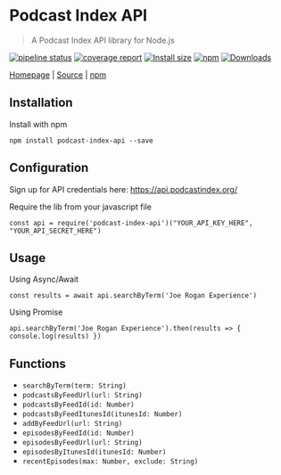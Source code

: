# Podcast Index API

> A Podcast Index API library for Node.js

[![pipeline status](https://gitlab.com/comster/podcast-index-api/badges/master/pipeline.svg)](https://gitlab.com/comster/podcast-index-api/-/commits/master)
[![coverage report](https://gitlab.com/comster/podcast-index-api/badges/master/coverage.svg)](https://gitlab.com/comster/podcast-index-api/-/commits/master)
[![Install size](https://packagephobia.now.sh/badge?p=podcast-index-api)](https://packagephobia.now.sh/result?p=podcast-index-api)
[![npm](https://img.shields.io/npm/v/podcast-index-api?style=plastic)](https://npmjs.com/podcast-index-api)
[![Downloads](https://img.shields.io/npm/dw/podcast-index-api.svg)](https://npmjs.com/podcast-index-api)

[Homepage](https://comster.github.io/podcast-index-api/) | [Source](https://github.com/comster/podcast-index-api) | [npm](https://npmjs.com/podcast-index-api)

## Installation

Install with npm

`npm install podcast-index-api --save`

## Configuration

Sign up for API credentials here: https://api.podcastindex.org/

Require the lib from your javascript file

`const api = require('podcast-index-api')("YOUR_API_KEY_HERE", "YOUR_API_SECRET_HERE")`

## Usage

Using Async/Await

`const results = await api.searchByTerm('Joe Rogan Experience')`

Using Promise

`api.searchByTerm('Joe Rogan Experience').then(results => { console.log(results) })`

## Functions

-   `searchByTerm(term: String)`
-   `podcastsByFeedUrl(url: String)`
-   `podcastsByFeedId(id: Number)`
-   `podcastsByFeedItunesId(itunesId: Number)`
-   `addByFeedUrl(url: String)`
-   `episodesByFeedId(id: Number)`
-   `episodesByFeedUrl(url: String)`
-   `episodesByItunesId(itunesId: Number)`
-   `recentEpisodes(max: Number, exclude: String)`
